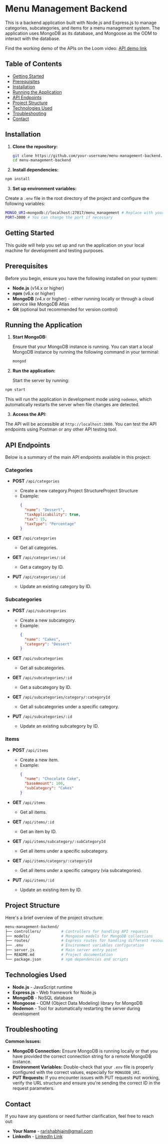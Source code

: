 # Menu Management Backend

This is a backend application built with Node.js and Express.js to manage categories, subcategories, and items for a menu management system. The application uses MongoDB as its database, and Mongoose as the ODM to interact with the database.

Find the working demo of the APIs on the Loom video: [API demo link](https://www.loom.com/share/3876ef9f074c42b3b54570cd9102130d?sid=77d979c5-7345-43ec-a9c8-c92001c57f24)

## Table of Contents

- [Getting Started](#getting-started)
- [Prerequisites](#prerequisites)
- [Installation](#installation)
- [Running the Application](#running-the-application)
- [API Endpoints](#api-endpoints)
- [Project Structure](#project-structure)
- [Technologies Used](#technologies-used)
- [Troubleshooting](#troubleshooting)
- [Contact](#contact)

## Installation

1. **Clone the repository:**

   ```bash
   git clone https://github.com/your-username/menu-management-backend.git
   cd menu-management-backend
   ```


2. **Install dependencies:**

```bash
npm install
```


3. **Set up environment variables:**

Create a `.env` file in the root directory of the project and configure the following variables:

```bash
MONGO_URI=mongodb://localhost:27017/menu_management # Replace with your MongoDB connection string
PORT=3000 # You can change the port if necessary
```


## Getting Started

This guide will help you set up and run the application on your local machine for development and testing purposes.

## Prerequisites

Before you begin, ensure you have the following installed on your system:

- **Node.js** (v14.x or higher)
- **npm** (v6.x or higher)
- **MongoDB** (v4.x or higher) - either running locally or through a cloud service like MongoDB Atlas
- **Git** (optional but recommended for version control)

## Running the Application

1. **Start MongoDB:**

   Ensure that your MongoDB instance is running. You can start a local MongoDB instance by running the following command in your terminal:

   ```bash
   mongod
   ```
2. **Run the application:**

   Start the server by running:

```bash
npm start
```

This will run the application in development mode using `nodemon`, which automatically restarts the server when file changes are detected.

3. **Access the API:**

The API will be accessible at `http://localhost:3000`. You can test the API endpoints using Postman or any other API testing tool.

## API Endpoints

Below is a summary of the main API endpoints available in this project:

### Categories

- **POST** `/api/categories`

  - Create a new category.Project StructureProject Structure
  - Example:
    ```json
    { 
      "name": "Dessert", 
      "taxApplicability": true, 
      "tax": 15, 
      "taxType": "Percentage" 
    }
    ```
- **GET** `/api/categories`

  - Get all categories.
- **GET** `/api/categories/:id`

  - Get a category by ID.
- **PUT** `/api/categories/:id`

  - Update an existing category by ID.

### Subcategories

- **POST** `/api/subcategories`

  - Create a new subcategory.
  - Example:
    ```json
    { 
      "name": "Cakes", 
      "category": "Dessert" 
    }
    ```
- **GET** `/api/subcategories`

  - Get all subcategories.
- **GET** `/api/subcategories/:id`

  - Get a subcategory by ID.
- **GET** `/api/subcategories/category/:categoryId`

  - Get all subcategories under a specific category.
- **PUT** `/api/subcategories/:id`

  - Update an existing subcategory by ID.

### Items

- **POST** `/api/items`

  - Create a new item.
  - Example:
    ```json
    { 
      "name": "Chocolate Cake", 
      "baseAmount": 100, 
      "subCategory": "Cakes" 
    }
    ```
- **GET** `/api/items`

  - Get all items.
- **GET** `/api/items/:id`

  - Get an item by ID.
- **GET** `/api/items/subcategory/:subCategoryId`

  - Get all items under a specific subcategory.
- **GET** `/api/items/category/:categoryId`

  - Get all items under a specific category (via subcategories).
- **PUT** `/api/items/:id`

  - Update an existing item by ID.

## Project Structure

Here's a brief overview of the project structure:

```bash
menu-management-backend/
├── controllers/         # Controllers for handling API requests
├── models/              # Mongoose models for MongoDB collections
├── routes/              # Express routes for handling different resource endpoints
├── .env                 # Environment variables configuration
├── server.js            # Main server entry point
├── README.md            # Project documentation
└── package.json         # npm dependencies and scripts
```

## Technologies Used

- **Node.js** - JavaScript runtime
- **Express.js** - Web framework for Node.js
- **MongoDB** - NoSQL database
- **Mongoose** - ODM (Object Data Modeling) library for MongoDB
- **Nodemon** - Tool for automatically restarting the server during development

## Troubleshooting

**Common Issues:**

- **MongoDB Connection:** Ensure MongoDB is running locally or that you have provided the correct connection string for a remote MongoDB instance.
- **Environment Variables:** Double-check that your `.env` file is properly configured with the correct values, especially for `MONGODB_URI`.
- **PUT Requests:** If you encounter issues with PUT requests not working, verify the URL structure and ensure you're sending the correct ID in the request parameters.

## Contact

If you have any questions or need further clarification, feel free to reach out:

- **Your Name** - [rarishabhjain@gmail.com](mailto:rarishabhjain@gmail.com)
- **LinkedIn** - [LinkedIn Link](https://www.linkedin.com/in/-rishabh-jain-/)

<!-- Replace with your Loom video link -->
